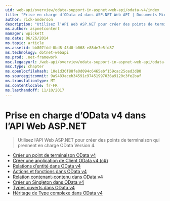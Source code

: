 ```yaml
---
uid: web-api/overview/odata-support-in-aspnet-web-api/odata-v4/index
title: "Prise en charge d’OData v4 dans ASP.NET Web API | Documents Microsoft"
author: rick-anderson
description: "Utilisez l’API Web ASP.NET pour créer des points de terminaison qui prennent en charge OData Version 4."
ms.author: aspnetcontent
manager: wpickett
ms.date: 06/26/2014
ms.topic: article
ms.assetid: bb807fdd-0bd8-43d0-b068-e88de7e5fd87
ms.technology: dotnet-webapi
ms.prod: .net-framework
msc.legacyurl: /web-api/overview/odata-support-in-aspnet-web-api/odata-v4
msc.type: chapter
ms.openlocfilehash: 10e1d36f88fe0d094c6465ebf159cac25ced3d80
ms.sourcegitcommit: 9a9483aceb34591c97451997036a9120c3fe2baf
ms.translationtype: MT
ms.contentlocale: fr-FR
ms.lasthandoff: 11/10/2017
---
```

<a name="supporting-odata-v4-in-aspnet-web-api"></a>Prise en charge d’OData v4 dans l’API Web ASP.NET
====================
> Utilisez l’API Web ASP.NET pour créer des points de terminaison qui prennent en charge OData Version 4.


- [Créer un point de terminaison OData v4](create-an-odata-v4-endpoint.md)
- [Créer une application de Client OData v4 (c#)](create-an-odata-v4-client-app.md)
- [Relations d’entité dans OData v4](entity-relations-in-odata-v4.md)
- [Actions et fonctions dans OData v4](odata-actions-and-functions.md)
- [Relation contenant-contenu dans OData v4](odata-containment-in-web-api-22.md)
- [Créer un Singleton dans OData v4](using-a-singleton-in-an-odata-endpoint-in-web-api-22.md)
- [Types ouverts dans OData v4](use-open-types-in-odata-v4.md)
- [Héritage de Type complexe dans OData v4](complex-type-inheritance-in-odata-v4.md)
